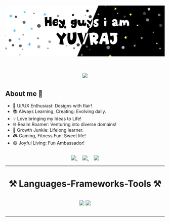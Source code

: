 ![Banner](banner.png)
<!--<h1 align="center">Code enthusiast crafting digital dreams ✨</h1>-->
<h1 align="center">
    <img src="https://readme-typing-svg.herokuapp.com?font=Amatic+SC&size=70&duration=3000&pause=1000&color=46BAFF&center=true&vCenter=true&random=true&width=500&lines=Web+Development;App+Development;Ui+%2F+Ux+Designing" />
</h1>

<h2>About me 💫 </h2>
<div>
    
- 🎨 UI/UX Enthusiast: Designs with flair!
- 📚 Always Learning, Creating: Evolving daily.
- 💡 Love bringing my Ideas to Life!
- 🌐 Realm Roamer: Venturing into diverse domains!
- 🌱 Growth Junkie: Lifelong learner.
- 🎮 Gaming, Fitness Fun: Sweet life!
- 😄 Joyful Living: Fun Ambassador!

 </div>

<br/>
 <div align="center"> 
  <a href="https://www.linkedin.com/in/yuvraj-singh-shekhawat-4404b4283" target="_blank">
    <img src="https://img.shields.io/badge/LinkedIn-0077B5?style=for-the-badge&logo=linkedin&logoColor=white" target="_blank" />
  </a>&nbsp;&nbsp;&nbsp;
  <a href="mailto:workwithyuvraj0712@gmail.com">
    <img src="https://img.shields.io/badge/Gmail-333333?style=for-the-badge&logo=gmail&logoColor=red" />
  </a>&nbsp;&nbsp;&nbsp;
  <a href="https://www.behance.net/yuvrajsingh0712" target="_blank">
     <img src="https://img.shields.io/badge/-Behance-blue?style=for-the-badge&logo=behance&logoColor=white" target="_blank" /> 
  </a>
</div>

<hr/>

<h1 align="center">⚒️ Languages-Frameworks-Tools ⚒️</h1>
<br/>
<div align="center">
    <img src="https://skillicons.dev/icons?i=html,css,javascript,react,bootstrap,mui,figma,tailwind,r" />
    <img src="https://skillicons.dev/icons?i=python,firebase,c,cpp,java" /><br>
</div>

<br/>
<hr/>




